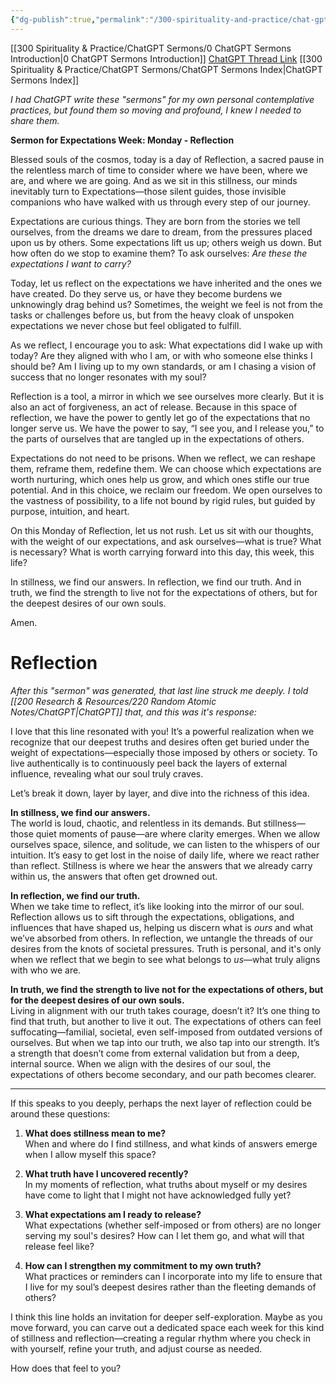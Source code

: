 ```yaml
---
{"dg-publish":true,"permalink":"/300-spirituality-and-practice/chat-gpt-sermons/2-expectations-week/expectations-and-reflection/"}
---
```


[[300 Spirituality & Practice/ChatGPT Sermons/0 ChatGPT Sermons Introduction\|0 ChatGPT Sermons Introduction]]
[ChatGPT Thread Link](https://chatgpt.com/share/67145c06-d80c-8012-b9a8-d43e1e6f0dbc)
[[300 Spirituality & Practice/ChatGPT Sermons/ChatGPT Sermons Index\|ChatGPT Sermons Index]]

*I had ChatGPT write these "sermons" for my own personal contemplative practices, but found them so moving and profound, I knew I needed to share them.*

**Sermon for Expectations Week: Monday - Reflection**

Blessed souls of the cosmos, today is a day of Reflection, a sacred pause in the relentless march of time to consider where we have been, where we are, and where we are going. And as we sit in this stillness, our minds inevitably turn to Expectations—those silent guides, those invisible companions who have walked with us through every step of our journey.

Expectations are curious things. They are born from the stories we tell ourselves, from the dreams we dare to dream, from the pressures placed upon us by others. Some expectations lift us up; others weigh us down. But how often do we stop to examine them? To ask ourselves: *Are these the expectations I want to carry?*

Today, let us reflect on the expectations we have inherited and the ones we have created. Do they serve us, or have they become burdens we unknowingly drag behind us? Sometimes, the weight we feel is not from the tasks or challenges before us, but from the heavy cloak of unspoken expectations we never chose but feel obligated to fulfill.

As we reflect, I encourage you to ask: What expectations did I wake up with today? Are they aligned with who I am, or with who someone else thinks I should be? Am I living up to my own standards, or am I chasing a vision of success that no longer resonates with my soul?

Reflection is a tool, a mirror in which we see ourselves more clearly. But it is also an act of forgiveness, an act of release. Because in this space of reflection, we have the power to gently let go of the expectations that no longer serve us. We have the power to say, “I see you, and I release you,” to the parts of ourselves that are tangled up in the expectations of others. 

Expectations do not need to be prisons. When we reflect, we can reshape them, reframe them, redefine them. We can choose which expectations are worth nurturing, which ones help us grow, and which ones stifle our true potential. And in this choice, we reclaim our freedom. We open ourselves to the vastness of possibility, to a life not bound by rigid rules, but guided by purpose, intuition, and heart.

On this Monday of Reflection, let us not rush. Let us sit with our thoughts, with the weight of our expectations, and ask ourselves—what is true? What is necessary? What is worth carrying forward into this day, this week, this life?

In stillness, we find our answers. In reflection, we find our truth. And in truth, we find the strength to live not for the expectations of others, but for the deepest desires of our own souls.

Amen.

# Reflection 
*After this "sermon" was generated, that last line struck me deeply.  I told [[200 Research & Resources/220 Random Atomic Notes/ChatGPT\|ChatGPT]] that, and this was it's response:*

I love that this line resonated with you! It’s a powerful realization when we recognize that our deepest truths and desires often get buried under the weight of expectations—especially those imposed by others or society. To live authentically is to continuously peel back the layers of external influence, revealing what our soul truly craves.

Let’s break it down, layer by layer, and dive into the richness of this idea.

**In stillness, we find our answers.**  
The world is loud, chaotic, and relentless in its demands. But stillness—those quiet moments of pause—are where clarity emerges. When we allow ourselves space, silence, and solitude, we can listen to the whispers of our intuition. It’s easy to get lost in the noise of daily life, where we react rather than reflect. Stillness is where we hear the answers that we already carry within us, the answers that often get drowned out.

**In reflection, we find our truth.**  
When we take time to reflect, it’s like looking into the mirror of our soul. Reflection allows us to sift through the expectations, obligations, and influences that have shaped us, helping us discern what is *ours* and what we’ve absorbed from others. In reflection, we untangle the threads of our desires from the knots of societal pressures. Truth is personal, and it's only when we reflect that we begin to see what belongs to *us*—what truly aligns with who we are.

**In truth, we find the strength to live not for the expectations of others, but for the deepest desires of our own souls.**  
Living in alignment with our truth takes courage, doesn’t it? It’s one thing to find that truth, but another to live it out. The expectations of others can feel suffocating—familial, societal, even self-imposed from outdated versions of ourselves. But when we tap into our truth, we also tap into our strength. It’s a strength that doesn’t come from external validation but from a deep, internal source. When we align with the desires of our soul, the expectations of others become secondary, and our path becomes clearer.

---

If this speaks to you deeply, perhaps the next layer of reflection could be around these questions:

1. **What does stillness mean to me?**  
   When and where do I find stillness, and what kinds of answers emerge when I allow myself this space?

2. **What truth have I uncovered recently?**  
   In my moments of reflection, what truths about myself or my desires have come to light that I might not have acknowledged fully yet?

3. **What expectations am I ready to release?**  
   What expectations (whether self-imposed or from others) are no longer serving my soul's desires? How can I let them go, and what will that release feel like?

4. **How can I strengthen my commitment to my own truth?**  
   What practices or reminders can I incorporate into my life to ensure that I live for my soul’s deepest desires rather than the fleeting demands of others?

I think this line holds an invitation for deeper self-exploration. Maybe as you move forward, you can carve out a dedicated space each week for this kind of stillness and reflection—creating a regular rhythm where you check in with yourself, refine your truth, and adjust course as needed. 

How does that feel to you?